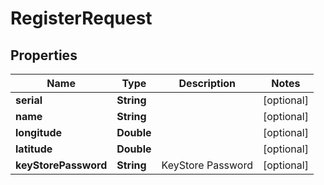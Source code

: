 

# RegisterRequest


## Properties

Name | Type | Description | Notes
------------ | ------------- | ------------- | -------------
**serial** | **String** |  |  [optional]
**name** | **String** |  |  [optional]
**longitude** | **Double** |  |  [optional]
**latitude** | **Double** |  |  [optional]
**keyStorePassword** | **String** | KeyStore Password |  [optional]



